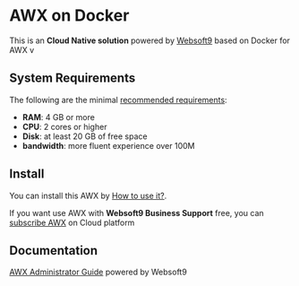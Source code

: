 # AWX on Docker  

This is an **Cloud Native solution** powered by [Websoft9](https://www.websoft9.com) based on Docker for AWX v

## System Requirements

The following are the minimal [recommended requirements](https://github.com/awx/docker#recommended-system-requirements):

* **RAM**: 4 GB or more
* **CPU**: 2 cores or higher
* **Disk**: at least 20 GB of free space
* **bandwidth**: more fluent experience over 100M  

## Install

You can install this AWX by [How to use it?](https://github.com/Websoft9/docker-library#how-to-use-it).   

If you want use AWX with **Websoft9 Business Support** free, you can [subscribe AWX](https://www.websoft9.com/apps) on Cloud platform

## Documentation

[AWX Administrator Guide](https://support.websoft9.com/docs/awx) powered by Websoft9

